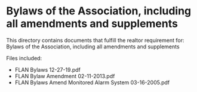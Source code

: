 # Bylaws of the Association, including all amendments and supplements

This directory contains documents that fulfill the realtor requirement for:
Bylaws of the Association, including all amendments and supplements

Files included:
- FLAN Bylaws 12-27-19.pdf
- FLAN Bylaw Amendment 02-11-2013.pdf
- FLAN Bylaws Amend Monitored Alarm System 03-16-2005.pdf
